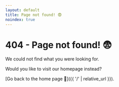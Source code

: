 ```yaml
---
layout: default
title: Page not found! 😨
noindex: true
---
```


# 404 - Page not found!  😨

We could not find what you were looking for.

Would you like to visit our homepage instead?

[Go back to the home page 🏡]({{ '/' | relative_url }}).
